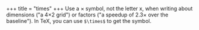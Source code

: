 +++
title = "times"
+++
Use a × symbol, not the letter x, when writing about dimensions ("a 4×2 grid") or factors ("a speedup of 2.3× over the baseline").
In TeX, you can use `$\times$` to get the symbol.
